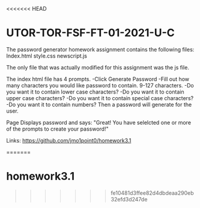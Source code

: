 <<<<<<< HEAD
# UTOR-TOR-FSF-FT-01-2021-U-C
The password generator homework assignment contains the following files:
Index.html
style.css
newscript.js

The only file that was actually modified for this assignment was the js file.

The index html file has 4 prompts. 
-Click Generate Password 
-Fill out how many characters you would like password to contain. 9-127 characters.
-Do you want it to contain lower case characters?
-Do you want it to contain upper case characters?
-Do you want it to contain special case characters?
-Do you want it to contain numbers?
Then a password will generate for the user.

Page Displays password and says:
"Great! You have selelcted one or more of the prompts to create your password!"

Links:
https://github.com/jmo1point0/homework3.1 

=======
# homework3.1
>>>>>>> fe10481d3ffee82d4dbdeaa290eb32efd3d247de
